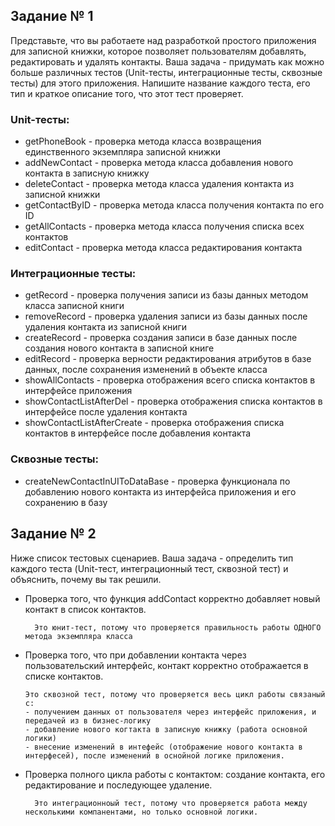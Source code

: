 ## Задание № 1
 Представьте, что вы работаете над разработкой простого приложения для записной книжки, которое позволяет пользователям добавлять, редактировать и удалять контакты. Ваша задача - придумать как можно больше различных тестов (Unit-тесты, интеграционные тесты, сквозные тесты) для этого приложения. Напишите название каждого теста, его тип и краткое описание того, что этот тест проверяет.

### Unit-тесты:
- getPhoneBook - проверка метода класса возвращения единственного экземпляра записной книжки
- addNewContact - проверка метода класса добавления нового контакта в записную книжку
- deleteContact - проверка метода класса удаления контакта из записной книжки
- getContactByID - проверка метода класса получения контакта по его ID
- getAllContacts - проверка метода класса получения списка всех контактов
- editContact - проверка метода класса редактирования контакта

### Интеграционные тесты:
- getRecord - проверка получения записи из базы данных методом класса записной книги
- removeRecord - проверка удаления записи из базы данных после удаления контакта из записной книги
- createRecord - проверка создания записи в базе данных после создания нового контакта в записной книге
- editRecord - проверка верности редактирования атрибутов в базе данных, после сохранения изменений в объекте класса
- showAllContacts - проверка отображения всего списка контактов в интерфейсе приложения
- showContactListAfterDel - проверка отображения списка контактов в интерфейсе после удаления контакта
- showContactListAfterCreate - проверка отображения списка контактов в интерфейсе после добавления контакта

### Сквозные тесты:
- createNewContactInUIToDataBase - проверка функционала по добавлению нового контакта из интерфейса приложения и его сохранению в базу

## Задание № 2

Ниже список тестовых сценариев. Ваша задача - определить тип каждого теста (Unit-тест, интеграционный тест, сквозной тест) и объяснить, почему вы так решили.

- Проверка того, что функция addContact корректно добавляет новый контакт в список контактов.
        
        Это юнит-тест, потому что проверяется правильность работы ОДНОГО метода экземпляра класса
- Проверка того, что при добавлении контакта через пользовательский интерфейс, контакт корректно отображается в списке контактов.

      Это сквозной тест, потому что проверяется весь цикл работы связаный с:
      - получением данных от пользователя через интерфейс приложения, и передачей из в бизнес-логику
      - добавление нового когтакта в записную книжку (работа основной логики)
      - внесение изменений в интефейс (отображение нового контакта в интерфесей), после изменений в оснойной логике приложения.
- Проверка полного цикла работы с контактом: создание контакта, его редактирование и последующее удаление.

        Это интеграционноый тест, потому что проверяется работа между несколькими компанентами, но только основной логики.